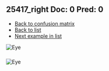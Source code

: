 ## 25417_right Doc: 0 Pred: 0
- [Back to confusion matrix](https://github.com/juliandewit/kaggle_retinopathy/blob/master/matrix.md)
- [Back to list](https://github.com/juliandewit/kaggle_retinopathy/blob/master/lists/00/list.md)
- [Next example in list](https://github.com/juliandewit/kaggle_retinopathy/blob/master/lists/00/25/25420_left.md)

![Eye](https://retinopaty.blob.core.windows.net/size1024/25417_right_0.jpeg)

### 

![Eye]()
